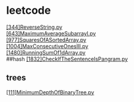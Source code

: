 # leetcode
[[344]ReverseString.py](src/leetcode/editor/en/ReverseString.py)
</br>
[[643]MaximumAverageSubarrayI.py](src/leetcode/editor/en/MaximumAverageSubarrayI.py)</br>
[[977]SquaresOfASortedArray.py](src/leetcode/editor/en/SquaresOfASortedArray.py)</br>
[[1004]MaxConsecutiveOnesIII.py](src/leetcode/editor/en/MaxConsecutiveOnesIII.py)</br>
[[1480]RunningSumOf1dArray.py](src/leetcode/editor/en/RunningSumOf1dArray.py)</br>
##hash
[[1832]CheckIfTheSentenceIsPangram.py](src/leetcode/editor/en/CheckIfTheSentenceIsPangram.py)

## trees
[[111]MinimumDepthOfBinaryTree.py](src/leetcode/editor/en/%5B111%5DMinimumDepthOfBinaryTree.py)